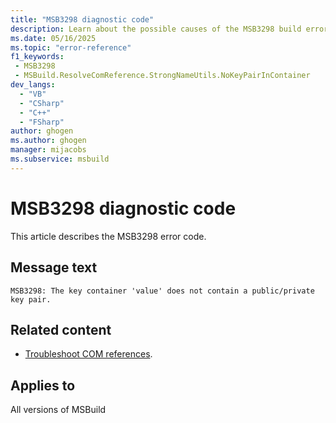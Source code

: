 ```yaml
---
title: "MSB3298 diagnostic code"
description: Learn about the possible causes of the MSB3298 build error, and get troubleshooting tips.
ms.date: 05/16/2025
ms.topic: "error-reference"
f1_keywords:
 - MSB3298
 - MSBuild.ResolveComReference.StrongNameUtils.NoKeyPairInContainer
dev_langs:
  - "VB"
  - "CSharp"
  - "C++"
  - "FSharp"
author: ghogen
ms.author: ghogen
manager: mijacobs
ms.subservice: msbuild
---
```


# MSB3298 diagnostic code

<!-- :::ErrorDefinitionDescription::: -->
<!-- :::editable-content name="introDescription"::: -->
This article describes the MSB3298 error code.
<!-- :::editable-content-end::: -->

## Message text

<!-- :::editable-content name="messageText"::: -->
`MSB3298: The key container 'value' does not contain a public/private key pair.`
<!-- :::editable-content-end::: -->
<!-- MSB3298: The key container '{0}' does not contain a public/private key pair. -->

<!-- :::editable-content name="postOutputDescription"::: -->
<!--
{StrBegin="MSB3298: "}
-->
## Related content

- [Troubleshoot COM references](../troubleshoot-com-references.md).
<!-- :::editable-content-end::: -->
<!-- :::ErrorDefinitionDescription-end::: -->

## Applies to

All versions of MSBuild
